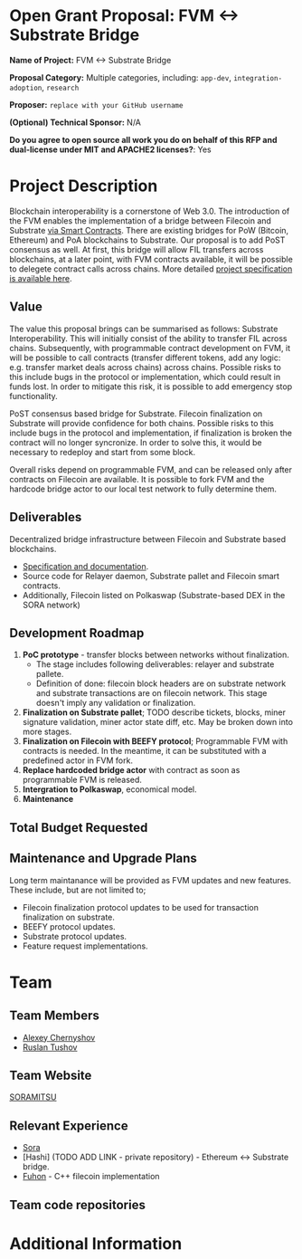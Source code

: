 # Open Grant Proposal: FVM <-> Substrate Bridge

**Name of Project:** FVM <-> Substrate Bridge

**Proposal Category:** Multiple categories, including: `app-dev`, `integration-adoption`, `research`

**Proposer:** `replace with your GitHub username`

**(Optional) Technical Sponsor:** N/A

**Do you agree to open source all work you do on behalf of this RFP and dual-license under MIT and APACHE2 licenses?**:  Yes

# Project Description

<!-- Please describe exactly what you are planning to build. Make sure to include the following: -->
<!-- - Start with the need or problem you are trying to solve with this project. -->
<!-- - Describe why your solution is going to adequately solve this problem. -->

<!-- This section should be 2-3 paragraphs long. -->
Blockchain interoperability is a cornerstone of Web 3.0. The
introduction of the FVM enables the implementation of a bridge between
Filecoin and Substrate [via Smart
Contracts](https://wiki.polkadot.network/docs/learn-bridges#via-smart-contracts). There
are existing bridges for PoW (Bitcoin, Ethereum) and PoA blockchains
to Substrate. Our proposal is to add PoST consensus as well. At
first, this bridge will allow FIL transfers across blockchains, at a
later point, with FVM contracts available, it will be possible to delegete contract calls across chains.
More detailed [project specification is available here](https://soramitsu.atlassian.net/wiki/spaces/FIL/pages/3651633155/FVM+-+Substrate+bridge).

## Value

<!-- Please describe in more detail why this proposal is valuable for the Filecoin ecosystem. Answer the following questions: -->
<!-- - What are the benefits to getting this right? -->
<!-- - What are the risks if you don't get it right? -->
<!-- - What are the risks that will make executing on this project difficult? -->

<!-- This section should be 1-3 paragraphs long. -->
The value this proposal brings can be summarised as follows: 
Substrate Interoperability. This will initially consist of the ability
to transfer FIL across chains. Subsequently, with programmable
contract development on FVM, it will be possible to call contracts
(transfer different tokens, add any logic: e.g. transfer market deals
across chains) across chains.
Possible risks to this include bugs in the protocol or
implementation, which could result in funds lost. In order to mitigate
this risk, it is possible to add emergency stop functionality.

PoST consensus based bridge for Substrate. Filecoin finalization on
Substrate will provide confidence for both chains.
Possible risks to this include bugs in the protocol and
implementation, if finalization is broken the contract will no longer
syncronize. In order to solve this, it would be necessary to redeploy and start from some block.

Overall risks depend on programmable FVM, and can be released only
after contracts on Filecoin are available. It is possible to fork FVM
and the hardcode bridge actor to our local test network to fully
determine them.

## Deliverables

<!-- Please describe in details what your final deliverable for this project will be. Include a specification of the project and what functionality the software will deliver when it is finished. -->
Decentralized bridge infrastructure between Filecoin and Substrate based blockchains.
- [Specification and documentation](https://soramitsu.atlassian.net/wiki/spaces/FIL/pages/3651633155/FVM+-+Substrate+bridge).
- Source code for Relayer daemon, Substrate pallet and Filecoin smart contracts.
- Additionally, Filecoin listed on Polkaswap (Substrate-based DEX in
  the SORA network)

## Development Roadmap

<!-- Please break up your development work into a clear set of milestones. This section needs to be very detailed (will vary on the project, but aim for around 2 pages for this section). -->

<!-- For each milestone, please describe: -->
<!-- - The software functionality that we can expect after the completion of each milestone. This should be detailed enough that it can be used to ensure that the software meets the specification you outlined in the Deliverables. -->
<!-- - How many people will be working on each milestone and their roles -->
<!-- - The amount of funding required for each milestone -->
<!-- - How much time this milestone will take to achieve (using real dates) -->
1) **PoC prototype** - transfer blocks between networks without
finalization. 
	* The stage includes following deliverables: relayer and substrate pallete. 
	* Definition of done: filecoin block headers are on substrate network and substrate transactions are on filecoin network. This stage doesn't imply any validation or finalization.
2) **Finalization on Substrate pallet**; TODO describe tickets, blocks, miner signature validation, miner actor state diff, etc. May be broken down into more stages.
3) **Finalization on Filecoin with BEEFY protocol**; Programmable FVM with
contracts is needed. In the meantime, it can be substituted with a predefined actor in FVM fork.
4) **Replace hardcoded bridge actor** with contract as soon as programmable FVM is released.
5) **Intergration to Polkaswap**, economical model.
6) **Maintenance**

## Total Budget Requested

<!--Sum up the total requested budget across all milestones, and include that figure here. Also, please include a budget breakdown to specify how you are planning to spend these funds. -->

## Maintenance and Upgrade Plans

<!-- Specify your team's long-term plans to maintain this software and upgrade it over time. -->
Long term maintanance will be provided as FVM updates and new
features. These include, but are not limited to;
- Filecoin finalization protocol updates to be used for transaction finalization on substrate.
- BEEFY protocol updates.
- Substrate protocol updates.
- Feature request implementations.

# Team

## Team Members

<!-- - Team Member 1 -->
<!-- - Team Member 2 -->
<!-- - Team Member 3 -->
<!-- - ...

## Team Member LinkedIn Profiles

<!-- - Team Member 1 LinkedIn profile -->
<!-- - Team Member 2 LinkedIn profile -->
<!-- - Team Member 3 LinkedIn profile -->
* [Alexey Chernyshov](https://github.com/Alexey-N-Chernyshov)
* [Ruslan Tushov](https://github.com/turuslan)


## Team Website

<!-- Please link to your team's website here (make sure it's `https`) -->

[SORAMITSU](https://soramitsu.co.jp/)

## Relevant Experience

<!-- Please describe (in words) your team's relevant experience, and why you think you are the right team to build this project. You can cite your team's prior experience in similar domains, doing similar dev work, individual team members' backgrounds, etc. -->
* [Sora](https://github.com/sora-xor)
* [Hashi] (TODO ADD LINK - private repository) - Ethereum <-> Substrate bridge.
* [Fuhon](https://github.com/filecoin-project/cpp-filecoin) - C++ filecoin implementation

## Team code repositories

<!-- Please provide links to your team's prior code repos for similar or related projects. -->

# Additional Information

<!-- Please include any additional information that you think would be useful in helping us to evaluate your proposal. -->
